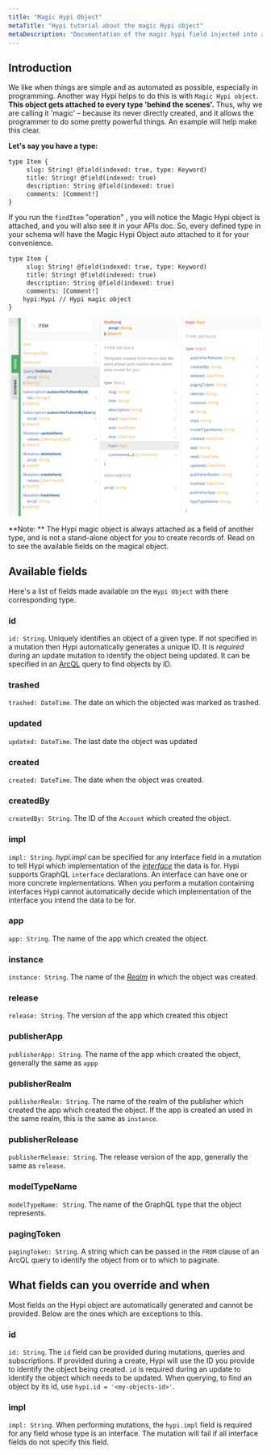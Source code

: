 ```yaml
---
title: "Magic Hypi Object"
metaTitle: "Hypi tutorial about the magic Hypi object"
metaDescription: "Documentation of the magic hypi field injected into all Hypi schema objects."
---
```


## Introduction

We like when things are simple and as automated as possible, especially in programming. Another way Hypi helps to do this is with `Magic Hypi object`. **This object gets attached to every type 'behind the scenes'.** Thus, why we are calling it 'magic' – because its never directly created, and it allows the programmer to do some pretty powerful things. An example will help make this clear.

**Let's say you have a type:**

    type Item {
         slug: String! @field(indexed: true, type: Keyword)
         title: String! @field(indexed: true)
         description: String @field(indexed: true)
         comments: [Comment!]
    }

If you run the `findItem` "operation" , you will notice the Magic Hypi object is attached, and you will also see it in your APIs doc. So, every defined type in your schema will have the Magic Hypi Object auto attached to it for your convenience.

    type Item {
         slug: String! @field(indexed: true, type: Keyword)
         title: String! @field(indexed: true)
         description: String @field(indexed: true)
         comments: [Comment!]
        hypi:Hypi // Hypi magic object 
    }


![Magic Object](../../assets/img/hypi-magic-object.jpg "Magic Object")

**Note: ** The Hypi magic object is always attached as a field of another type, and is not a stand-alone object for you to create records of. Read on to see the available fields on the magical object.

## Available fields
Here's a list of fields made available on the `Hypi Object` with there corresponding type. 

### id
`id: String`.
Uniquely identifies an object of a given type. If not specified in a mutation then Hypi automatically generates a unique ID. It is *required* during an update mutation to identify the object being updated. It can be specified in an [ArcQL](/reference/02-arcql) query to find objects by ID.
### trashed
`trashed: DateTime`.
The date on which the objected was marked as trashed.
### updated
`updated: DateTime`.
The last date the object was updated
### created
`created: DateTime`.
The date when the object was created.
### createdBy
`createdBy: String`.
The ID of the `Account` which created the object.
### impl
`impl: String`.
*hypi.impl* can be specified for any interface field in a mutation to tell Hypi which implementation of the [*interface*](/reference/01-graphql/07-interfaces) the data is for. Hypi supports GraphQL `interface` declarations. An interface can have one or more concrete implementations. When you perform a mutation containing interfaces Hypi cannot automatically decide which implementation of the interface you intend the data to be for. 
### app
`app: String`.
The name of the app which created the object.
### instance
`instance: String`.
The name of the [*Realm*](/reference/realm) in which the object was created.
### release
`release: String`.
The version of the app which created this object
### publisherApp
`publisherApp: String`.
The name of the app which created the object, generally the same as `appp`
### publisherRealm
`publisherRealm: String`.
The name of the realm of the publisher which created the app which created the object. If the app is created an used in the same realm, this is the same as `instance`.
### publisherRelease
`publisherRelease: String`.
The release version of the app, generally the same as `release`.
### modelTypeName
`modelTypeName: String`.
The name of the GraphQL type that the object represents. 
### pagingToken
`pagingToken: String`.
A string which can be passed in the `FROM` clause of an ArcQL query to identify the object from or to which to paginate.

## What fields can you override and when

Most fields on the Hypi object are automatically generated and cannot be provided.
Below are the ones which are exceptions to this.
### id
`id: String`.
The `id` field can be provided during mutations, queries and subscriptions.
If provided during a create, Hypi will use the ID you provide to identify the object being created.
`id` is required during an update to identify the object which needs to be updated.
When querying, to find an object by its id, use `hypi.id = '<my-objects-id>'`.
### impl
`impl: String`.
When performing mutations, the `hypi.impl` field is required for any field whose type is an interface. The mutation will fail if all interface fields do not specify this field.
